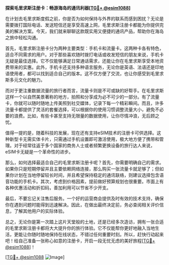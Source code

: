 **探索毛里求斯注册卡：畅游海岛的通讯利器[[TG💪+ @esim1088](https://t.me/s/esim1088)]**

在计划去毛里求斯度假之前，你是否为如何保持与外界的联系而感到困扰？无论是需要拨打国际电话、发送短信还是享受高速上网，毛里求斯注册卡都能为你提供完美的解决方案。今天，我们就来聊聊这款既实用又便捷的通讯产品，帮助你在海岛之旅中轻松沟通。

首先，毛里求斯注册卡分为两种主要类型：手机卡和流量卡。这两种卡各有特色，适合不同需求的用户。对于那些喜欢随时拨打电话或收发短信的朋友来说，手机卡无疑是最佳选择。它不仅能够满足日常通话需求，还能让你在毛里求斯享受本地资费带来的实惠。此外，手机卡还支持多种语言服务，无论你是英语、法语还是印地语使用者，都可以找到适合自己的版本。这不仅方便了交流，也让你感受到毛里求斯多元文化的魅力。

而对于更注重数据流量的旅行者而言，流量卡则是不可或缺的好帮手。在毛里求斯这样一个以自然美景著称的地方，拍照和分享成为必不可少的一部分。有了流量卡，你就可以随时随地上传美照到社交媒体，记录下每一个精彩瞬间。而且，许多流量卡都提供了灵活的套餐选择，可以根据你的使用习惯调整流量大小，避免不必要的浪费。比如，有些卡甚至支持无限量的数据使用，让你尽情冲浪，无后顾之忧。

值得一提的是，随着科技的发展，现在还有支持eSIM技术的注册卡可供选择。这种新型卡无需实体卡片，只需通过手机设置即可激活使用，极大地方便了携带和管理。对于经常往返于多个国家的商务人士或者频繁更换设备的旅行达人来说，eSIM卡无疑是一个革命性的进步。

那么，如何选择最适合自己的毛里求斯注册卡呢？首先，你需要明确自己的需求。如果你只是短期停留并且主要依赖网络连接，那么购买一张流量卡就足够了；但如果你计划在当地停留较长时间，并且希望保持稳定的通讯联络，则建议选择包含语音功能的手机卡。其次，考虑到价格因素，提前做好预算规划也很重要。市面上有各种优惠活动和折扣码，善加利用可以节省不少开支。

最后，不要忘记关注售后服务。一个好的运营商会提供及时有效的技术支持，确保你在遇到问题时能得到迅速解决。因此，在做出最终决定前，务必查阅相关评价信息，了解其他用户的实际体验。

总之，无论你是第一次踏上这片天堂般的土地，还是已经多次造访，拥有一张合适的毛里求斯注册卡都将大大提升你的旅行体验。它不仅能帮你更好地融入当地生活，更能让你随时随地保持在线状态，不错过任何重要时刻。所以，赶快行动起来吧！给自己准备一张称心如意的注册卡，开启一段无忧无虑的美好旅程[[TG💪+ @esim1088](https://t.me/s/esim1088)]！

[[TG💪+ @esim1088](https://t.me/s/esim1088) ![Image](https://i.postimg.cc/4NQfJmqS/Snipaste-2025-05-13-00-14-12.png)]